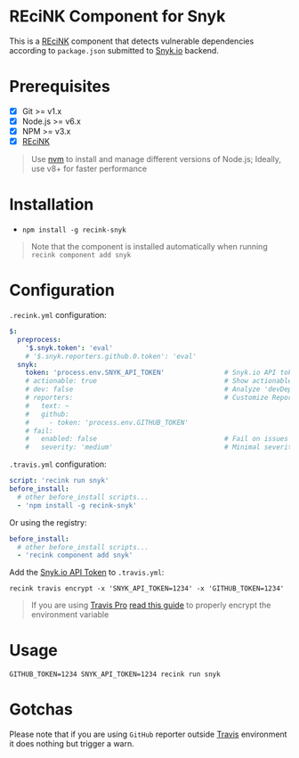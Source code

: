 REciNK Component for Snyk
=========================

This is a [REciNK](https://github.com/MitocGroup/recink) component that detects vulnerable
dependencies according to `package.json` submitted to [Snyk.io](https://snyk.io) backend.


# Prerequisites

- [x] Git >= v1.x
- [x] Node.js >= v6.x
- [x] NPM >= v3.x
- [x] [REciNK](https://github.com/MitocGroup/recink#installation)

> Use [nvm](https://github.com/creationix/nvm#installation) to install and
manage different versions of Node.js; Ideally, use v8+ for faster performance


# Installation

- `npm install -g recink-snyk`

> Note that the component is installed automatically when running `recink component add snyk`


# Configuration

`.recink.yml` configuration:

```yaml
$:
  preprocess:
    '$.snyk.token': 'eval'
    # '$.snyk.reporters.github.0.token': 'eval'
  snyk:
    token: 'process.env.SNYK_API_TOKEN'               # Snyk.io API token
    # actionable: true                                # Show actionable items
    # dev: false                                      # Analyze 'devDependencies'
    # reporters:                                      # Customize Reporters (available: text, github)
    #   text: ~
    #   github:
    #     - token: 'process.env.GITHUB_TOKEN'
    # fail:                                     
    #   enabled: false                                # Fail on issues found
    #   severity: 'medium'                            # Minimal severity to handle (available: low, medium, high)
```

`.travis.yml` configuration:

```yaml
script: 'recink run snyk'  
before_install:
  # other before_install scripts...
  - 'npm install -g recink-snyk'
```

Or using the registry: 

```yaml
before_install:
  # other before_install scripts...
  - 'recink component add snyk'
```

Add the [Snyk.io API Token](https://snyk.io/docs/quick-start/#authentication) to `.travis.yml`:

```
recink travis encrypt -x 'SNYK_API_TOKEN=1234' -x 'GITHUB_TOKEN=1234'
```

> If you are using [Travis Pro](https://travis-ci.com/) [read this guide](https://github.com/MitocGroup/recink/blob/master/docs/guide.md#configuring-github-project) to properly encrypt the environment variable


# Usage

```
GITHUB_TOKEN=1234 SNYK_API_TOKEN=1234 recink run snyk
```


# Gotchas

Please note that if you are using `GitHub` reporter outside 
[Travis](https://travis-ci.org) environment it does nothing but trigger a warn.
